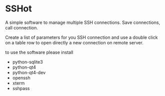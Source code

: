 SSHot
=====

A simple software to manage multiple SSH connections. Save connections, call connection.

Create a list of parameters for you SSH connection and use a double click on a table row
to open directly a new connection on remote server.

to use the software please install

* python-sqlite3
* python-qt4
* python-qt4-dev
* openssh
* xterm
* sshpass


